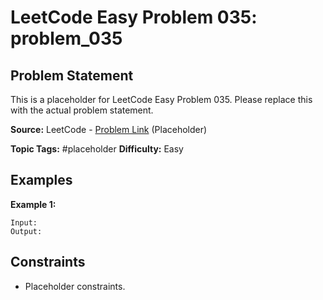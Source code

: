 # LeetCode Easy Problem 035: problem_035

## Problem Statement

This is a placeholder for LeetCode Easy Problem 035.
Please replace this with the actual problem statement.

**Source:** LeetCode - [Problem Link](https://leetcode.com/problems/problem-035/) (Placeholder)

**Topic Tags:** #placeholder
**Difficulty:** Easy

## Examples

**Example 1:**

```
Input:
Output:
```

## Constraints

- Placeholder constraints.
